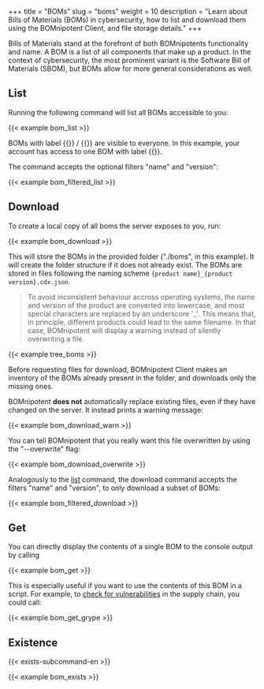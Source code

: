 +++
title = "BOMs"
slug = "boms"
weight = 10
description = "Learn about Bills of Materials (BOMs) in cybersecurity, how to list and download them using the BOMnipotent Client, and file storage details."
+++

Bills of Materials stand at the forefront of both BOMnipotents functionality and name. A BOM is a list of all components that make up a product. In the context of cybersecurity, the most prominent variant is the Software Bill of Materials (SBOM), but BOMs allow for more general considerations as well.

## List

Running the following command will list all BOMs accessible to you:

{{< example bom_list >}}

BOMs with label {{<tlp-white>}} / {{<tlp-clear>}} are visible to everyone. In this example, your account has access to one BOM with label {{<tlp-amber>}}.

The command accepts the optional filters "name" and "version":

{{< example bom_filtered_list >}}

## Download

To create a local copy of all boms the server exposes to you, run:

{{< example bom_download >}}

This will store the BOMs in the provided folder ("./boms", in this example). It will create the folder structure if it does not already exist. The BOMs are stored in files following the naming scheme `{product name}_{product version}.cdx.json`.

> To avoid inconsistent behaviour accross operating systems, the name and version of the product are converted into lowercase, and most special characters are replaced by an underscore '_'. This means that, in principle, different products could lead to the same filename. In that case, BOMnipotent will display a warning instead of silently overwriting a file.

{{< example tree_boms >}}

Before requesting files for download, BOMnipotent Client makes an inventory of the BOMs already present in the folder, and downloads only the missing ones.

BOMnipotent **does not** automatically replace existing files, even if they have changed on the server. It instead prints a warning message:

{{< example bom_download_warn >}}

You can tell BOMnipotent that you really want this file overwritten by using the "--overwrite" flag:

{{< example bom_download_overwrite >}}

Analogously to the [list](#list) command, the download command accepts the filters "name" and "version", to only download a subset of BOMs:

{{< example bom_filtered_download >}}

## Get

You can directly display the contents of a single BOM to the console output by calling

{{< example bom_get >}}

This is especially useful if you want to use the contents of this BOM in a script. For example, to [check for vulnerabilities](/integration/grype/) in the supply chain, you could call:

{{< example bom_get_grype >}}

## Existence

{{< exists-subcommand-en >}}

{{< example bom_exists >}}
